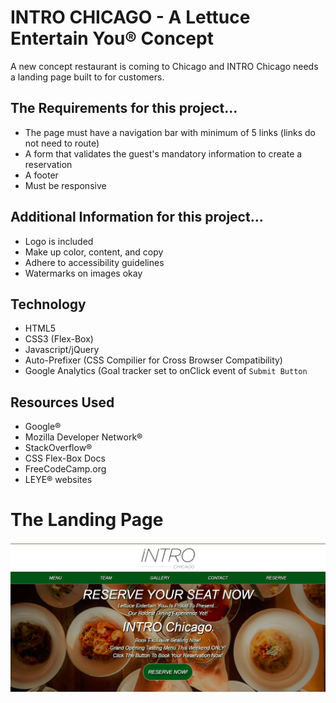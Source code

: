 # INTRO CHICAGO - A Lettuce Entertain You® Concept

A new concept restaurant is coming to Chicago and INTRO Chicago needs a landing page built to for customers. 

## The Requirements for this project...
* The page must have a navigation bar with minimum of 5 links (links do not need to route)
* A form that validates the guest's mandatory information to create a reservation
* A footer 
* Must be responsive

## Additional Information for this project...
* Logo is included
* Make up color, content, and copy
* Adhere to accessibility guidelines
* Watermarks on images okay

## Technology
* HTML5
* CSS3 (Flex-Box)
* Javascript/jQuery
* Auto-Prefixer (CSS Compilier for Cross Browser Compatibility)
* Google Analytics (Goal tracker set to onClick event of `Submit Button`

## Resources Used
* Google®
* Mozilla Developer Network®
* StackOverflow®
* CSS Flex-Box Docs
* FreeCodeCamp.org
* LEYE® websites

# The Landing Page

![](./assets/images/landing_page.png)















